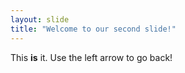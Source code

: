 ```yaml
---
layout: slide
title: "Welcome to our second slide!"
---
```

This **is** it.
Use the left arrow to go back!
